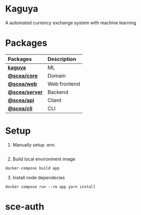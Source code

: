 # Kaguya

A automated currency exchange system with machine learning

# Packages

| Packages                    | Description  |
| :---------------------------| :----------- |
| **[kaguya](./kaguya_nn)**   | ML           |
| **[@scea/core](./core)**     | Domain       |
| **[@scea/web](./web)**       | Web frontend |
| **[@scea/server](./server)** | Backend      |
| **[@scea/api](./api)**       | Client       |
| **[@scea/cli](./cli)**       | CLI          |

# Setup

1. Manually setup .env.

```
```

2. Build local environment image

```
docker-compose build app
```

3. Install node dependecies

```
docker compose run --rm app yarn install
```
# sce-auth
